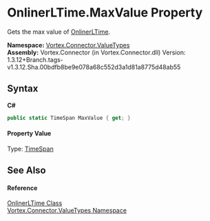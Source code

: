 # OnlinerLTime.MaxValue Property 
 

Gets the max value of <a href="T_Vortex_Connector_ValueTypes_OnlinerLTime.md">OnlinerLTime</a>.

**Namespace:**&nbsp;<a href="N_Vortex_Connector_ValueTypes.md">Vortex.Connector.ValueTypes</a><br />**Assembly:**&nbsp;Vortex.Connector (in Vortex.Connector.dll) Version: 1.3.12+Branch.tags-v1.3.12.Sha.00bdfb8be9e078a68c552d3a1d81a8775d48ab55

## Syntax

**C#**<br />
``` C#
public static TimeSpan MaxValue { get; }
```


#### Property Value
Type: <a href="https://docs.microsoft.com/dotnet/api/system.timespan" target="_blank">TimeSpan</a>

## See Also


#### Reference
<a href="T_Vortex_Connector_ValueTypes_OnlinerLTime.md">OnlinerLTime Class</a><br /><a href="N_Vortex_Connector_ValueTypes.md">Vortex.Connector.ValueTypes Namespace</a><br />